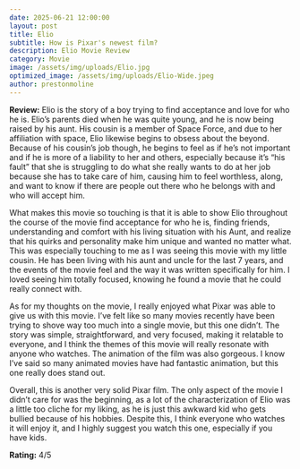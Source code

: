 ```yaml
---
date: 2025-06-21 12:00:00
layout: post
title: Elio
subtitle: How is Pixar's newest film?
description: Elio Movie Review
category: Movie
image: /assets/img/uploads/Elio.jpg
optimized_image: /assets/img/uploads/Elio-Wide.jpeg
author: prestonmoline
---
```


**Review:**
Elio is the story of a boy trying to find acceptance and love for who he is. Elio’s parents died when he was quite young, and he is now being raised by his aunt. His cousin is a member of Space Force, and due to her affiliation with space, Elio likewise begins to obsess about the beyond. Because of his cousin’s job though, he begins to feel as if he’s not important and if he is more of a liability to her and others, especially because it’s “his fault” that she is struggling to do what she really wants to do at her job because she has to take care of him, causing him to feel worthless, along, and want to know  if there are people out there who he belongs with and who will accept him.

What makes this movie so touching is that it is able to show Elio throughout the course of the movie find acceptance for who he is, finding friends, understanding and comfort with his living situation with his Aunt, and realize that his quirks and personality make him unique and wanted no matter what. This was especially touching to me as I was seeing this movie with my little cousin. He has been living with his aunt and uncle for the last 7 years, and the events of the movie feel and the way it was written specifically for him. I loved seeing him totally focused, knowing he found a movie that he could really connect with. 

As for my thoughts on the movie, I really enjoyed what Pixar was able to give us with this movie. I’ve felt like so many movies recently have been trying to shove way too much into a single movie, but this one didn’t. The story was simple, straightforward, and very focused, making it relatable to everyone, and I think the themes of this movie will really resonate with anyone who watches. The animation of the film was also gorgeous. I know I’ve said so many animated movies have had fantastic animation, but this one really does stand out.

Overall, this is another very solid Pixar film. The only aspect of the movie I didn’t care for was the beginning, as a lot of the characterization of Elio was a little too cliche for my liking, as he is just this awkward kid who gets bullied because of his hobbies. Despite this, I think everyone who watches it will enjoy it, and I highly suggest you watch this one, especially if you have kids.


**Rating:**
4/5 
